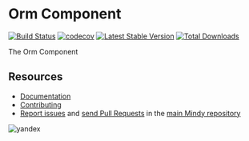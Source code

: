 # Orm Component

[![Build Status](https://travis-ci.org/MindyPHP/Orm.svg?branch=master)](https://travis-ci.org/MindyPHP/Orm)
[![codecov](https://codecov.io/gh/MindyPHP/Orm/branch/master/graph/badge.svg)](https://codecov.io/gh/MindyPHP/Orm)
[![Latest Stable Version](https://poser.pugx.org/mindy/orm/v/stable.svg)](https://packagist.org/packages/mindy/orm)
[![Total Downloads](https://poser.pugx.org/mindy/orm/downloads.svg)](https://packagist.org/packages/mindy/orm)

The Orm Component

Resources
---------

  * [Documentation](https://mindy-cms.com/doc/current/components/orm/index.html)
  * [Contributing](https://mindy-cms.com/doc/current/contributing/index.html)
  * [Report issues](https://github.com/MindyPHP/mindy/issues) and
    [send Pull Requests](https://github.com/MindyPHP/mindy/pulls)
    in the [main Mindy repository](https://github.com/MindyPHP/mindy)

![yandex](https://mc.yandex.ru/watch/43423684 "yandex")
